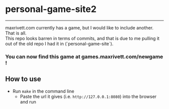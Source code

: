 # personal-game-site2
<hr>
maxrivett.com currently has a game, but I would like to include another. That is all. 
<br>
This repo looks barren in terms of commits, and that is due to me pulling it out of the old repo I had it in (`personal-game-site`).
<br>

### You can now find this game at games.maxrivett.com/newgame !

## How to use

- Run `make` in the command line
  - Paste the url it gives (i.e. `http://127.0.0.1:8080`) into the browser and run
